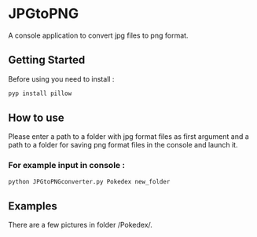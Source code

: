 # JPGtoPNG
A console application to convert jpg files to png format.

## Getting Started
Before using you need to install :

```sh
pyp install pillow
```

## How to use

Please enter a path to a folder with jpg format files as first argument and a path to a folder for saving png format files in the console and launch it.

### For example input in console : 

```sh
python JPGtoPNGconverter.py Pokedex new_folder
```

## Examples 
There are a few pictures in folder /Pokedex/.

